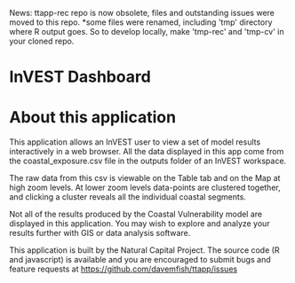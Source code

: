News: ttapp-rec repo is now obsolete, files and outstanding issues were moved to this repo.
*some files were renamed, including 'tmp' directory where R output goes. So to develop locally, make 'tmp-rec' and 'tmp-cv' in your cloned repo.

InVEST Dashboard 
=====

About this application
=========================

This application allows an InVEST user to view a set of model results interactively in a web browser. 
All the data displayed in this app come from the coastal_exposure.csv file in the outputs folder of an InVEST workspace.

The raw data from this csv is viewable on the Table tab and on the Map at high zoom levels. 
At lower zoom levels data-points are clustered together, and clicking a cluster reveals all the individual coastal segments.

Not all of the results produced by the Coastal Vulnerability model are displayed in this application.
You may wish to explore and analyze your results further with GIS or data analysis software.

This application is built by the Natural Capital Project. The source code (R and javascript) is available and
you are encouraged to submit bugs and feature requests at https://github.com/davemfish/ttapp/issues
